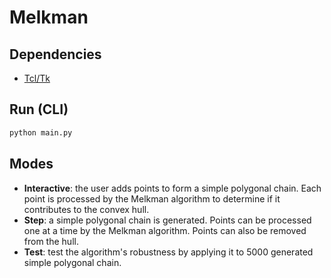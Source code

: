 # Melkman

## Dependencies

* [Tcl/Tk](http://tcl.sourceforge.net/)

## Run (CLI)

~~~sh
python main.py
~~~

## Modes

* **Interactive**: the user adds points to form a simple polygonal chain. Each
point is processed by the Melkman algorithm to determine if it contributes
to the convex hull.
* **Step**: a simple polygonal chain is generated. Points can be processed one
at a time by the Melkman algorithm. Points can also be removed from the hull.
* **Test**: test the algorithm's robustness by applying it to 5000 generated
simple polygonal chain.

